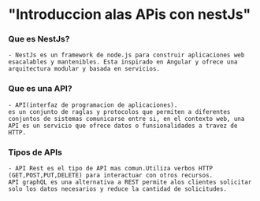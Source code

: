 # "Introduccion alas APis con nestJs"

### Que es NestJs?
    - NestJs es un framework de node.js para construir aplicaciones web esacalables y mantenibles. Esta inspirado en Angular y ofrece una arquitectura modular y basada en servicios.
### Que es una API?
    - API(interfaz de programacion de aplicaciones).
    es un conjunto de raglas y protocolos que permiten a diferentes conjuntos de sistemas comunicarse entre si, en el contexto web, una API es un servicio que ofrece datos o funsionalidades a travez de HTTP.
### Tipos de APIs
    - API Rest es el tipo de API mas comun.Utiliza verbos HTTP (GET,POST,PUT,DELETE) para interactuar con otros recursos.
    API graphQL es una alternativa a REST permite alos clientes solicitar solo los datos necesarios y reduce la cantidad de solicitudes.

